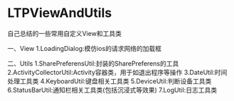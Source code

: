 # LTPViewAndUtils
自己总结的一些常用自定义View和工具类

一、View
1.LoadingDialog:模仿ios的请求网络的加载框

二、Utils
1.SharePreferensUtil:封装的SharePreferens的工具
2.ActivityCollectorUtil:Activity容器类，用于如退出程序等操作
3.DateUtil:时间处理工具类
4.KeyboardUtil:键盘相关工具类
5.DeviceUtil:判断设备工具类
6.StatusBarUtil:通知栏相关工具类(包括沉浸式等效果)
7.LogUtil:日志工具类
